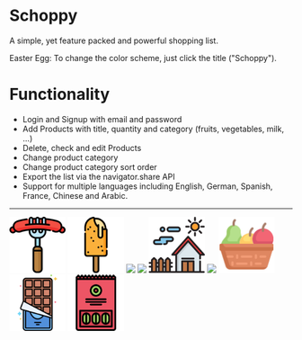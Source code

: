 # Schoppy

A simple, yet feature packed and powerful shopping list.

Easter Egg: To change the color scheme, just click the title ("Schoppy").

# Functionality

- Login and Signup with email and password
- Add Products with title, quantity and category (fruits, vegetables, milk, ...)
- Delete, check and edit Products
- Change product category
- Change product category sort order
- Export the list via the navigator.share API
- Support for multiple languages including English, German, Spanish, France, Chinese and Arabic.

---

<p>
    <img src="./static/category/Fleisch.svg" width=100>
    <img src="./static/category/Gefriertruhe.svg" width=100>
    <img src="./static/category/Gemüse.svg" width=100>
    <img src="./static/category/Getränke.svg" width=100>
    <img src="./static/category/Haushalt.svg" width=100>
    <img src="./static/category/Kühlregal.svg" width=100>
    <img src="./static/category/Obst.svg" width=100>
    <img src="./static/category/Süßigkeiten.svg" width=100>
    <img src="./static/category/Vorrat.svg" width=100>
</p>